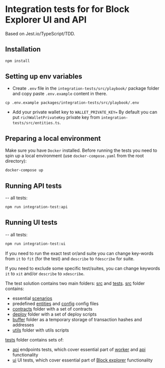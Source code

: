 # Integration tests for for Block Explorer UI and API

Based on Jest.io/TypeScript/TDD.

## Installation

```bash
npm install
```

## Setting up env variables

- Create `.env` file in the `integration-tests/src/playbook/` package folder and copy paste `.env.example` content in there.
```
cp .env.example packages/integration-tests/src/playbook/.env
```

- Add your private wallet key to `WALLET_PRIVATE_KEY=` By default you can put `richWalletPrivateKey` private key from `integration-tests/src/entities.ts`. 

## Preparing a local environment

Make sure you have `Docker` installed. Before running the tests you need to spin up a local environment (use `docker-compose.yaml` from the root directory):
```bash
docker-compose up
```

## Running API tests
--
all tests:

```bash
npm run integration-test:api 
```
## Running UI tests
--
all tests:

```bash
npm run integration-test:ui 
```

If you need to run the exact test or/and suite you can change 
key-words from `it` to `fit` (for the test) and `describe` to `fdescribe` for suite.

If you need to exclude some specific test/suites, you can change keywords `it` to `xit` and/or
`describe` to `xdescribe`.

The test solution contains two main folders: [src](./src) and [tests](./tests).
[src](./src) folder contains: 
- essential [scenarios](./src/playbook/scenarios/)
- predefined [entities](./src/entities.ts) and [config](./src/config.ts) config files
- [contracts](./src/playbook/contracts/) folder with a set of contracts
- [deploy](./src/playbook/deploy/) folder with a set of deploy scripts
- [buffer](./src/playbook/buffer/) folder as a temporary storage of transaction hashes and addresses 
- [utils](./src/playbook/utils/) folder with utils scripts

[tests](./tests) folder contains sets of:
- [api](./tests/api/) endpoints tests, which cover essential part of [worker](../packages/worker/) and [api](../packages/api/) functionality
- [ui](./tests/ui/) UI tests, which cover essential part of [Block explorer](../packages/app/) functionality
